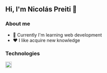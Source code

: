 ## Hi, I'm Nicolás Preiti 👋

### About me
- :rocket: Currently I'm learning web development
- :heart: I like acquire new knowledge

### Technologies
<div display="flex">
  <img width="20px" height="20px" src="https://upload.wikimedia.org/wikipedia/commons/thumb/9/99/Unofficial_JavaScript_logo_2.svg/800px-  Unofficial_JavaScript_logo_2.svg.png" />
</div>
